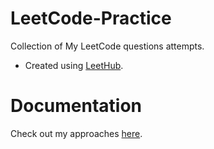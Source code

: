 # LeetCode-Practice
Collection of My LeetCode questions attempts. 


- Created using [LeetHub](https://github.com/QasimWani/LeetHub).

# Documentation 
Check out my approaches [here](https://erwin-quek.gitbook.io/leetcode-challenges/).
